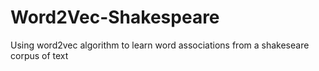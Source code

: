 # Word2Vec-Shakespeare
Using word2vec algorithm to learn word associations from a shakeseare corpus of text
